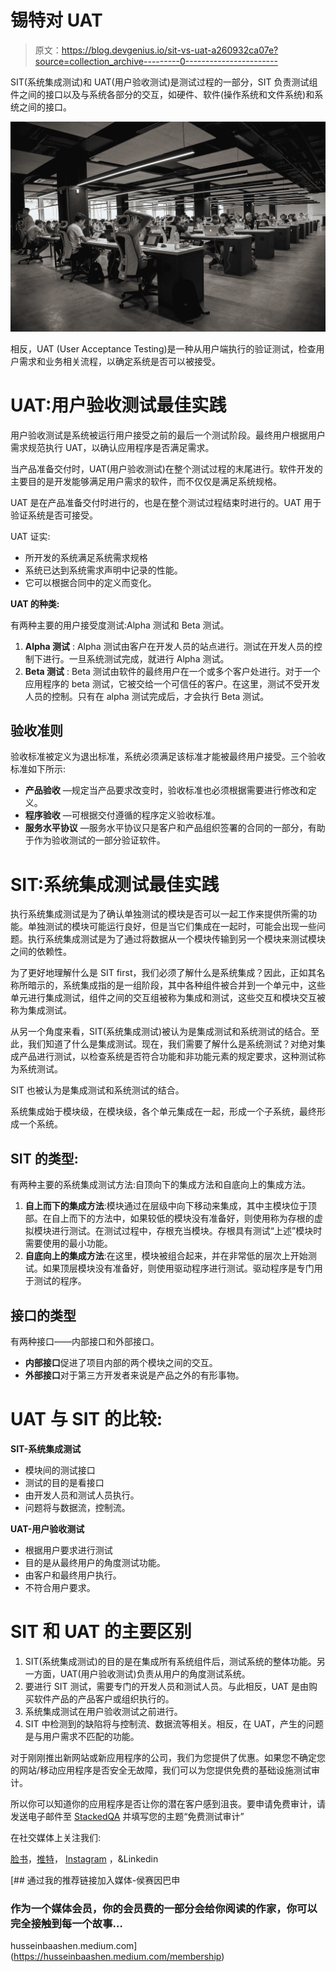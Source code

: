 # 锡特对 UAT

> 原文：<https://blog.devgenius.io/sit-vs-uat-a260932ca07e?source=collection_archive---------0----------------------->

SIT(系统集成测试)和 UAT(用户验收测试)是测试过程的一部分，SIT 负责测试组件之间的接口以及与系统各部分的交互，如硬件、软件(操作系统和文件系统)和系统之间的接口。

![](img/7842d74e906a2967f36658cfb14deb1a.png)

相反，UAT (User Acceptance Testing)是一种从用户端执行的验证测试，检查用户需求和业务相关流程，以确定系统是否可以被接受。

# UAT:用户验收测试最佳实践

用户验收测试是系统被运行用户接受之前的最后一个测试阶段。最终用户根据用户需求规范执行 UAT，以确认应用程序是否满足需求。

当产品准备交付时，UAT(用户验收测试)在整个测试过程的末尾进行。软件开发的主要目的是开发能够满足用户需求的软件，而不仅仅是满足系统规格。

UAT 是在产品准备交付时进行的，也是在整个测试过程结束时进行的。UAT 用于验证系统是否可接受。

UAT 证实:

*   所开发的系统满足系统需求规格
*   系统已达到系统需求声明中记录的性能。
*   它可以根据合同中的定义而变化。

**UAT 的种类:**

有两种主要的用户接受度测试:Alpha 测试和 Beta 测试。

1.  **Alpha 测试** : Alpha 测试由客户在开发人员的站点进行。测试在开发人员的控制下进行。一旦系统测试完成，就进行 Alpha 测试。
2.  **Beta 测试** : Beta 测试由软件的最终用户在一个或多个客户处进行。对于一个应用程序的 beta 测试，它被交给一个可信任的客户。在这里，测试不受开发人员的控制。只有在 alpha 测试完成后，才会执行 Beta 测试。

## 验收准则

验收标准被定义为退出标准，系统必须满足该标准才能被最终用户接受。三个验收标准如下所示:

*   **产品验收** —规定当产品要求改变时，验收标准也必须根据需要进行修改和定义。
*   **程序验收** —可根据交付遵循的程序定义验收标准。
*   **服务水平协议** —服务水平协议只是客户和产品组织签署的合同的一部分，有助于作为验收测试的一部分验证软件。

# SIT:系统集成测试最佳实践

执行系统集成测试是为了确认单独测试的模块是否可以一起工作来提供所需的功能。单独测试的模块可能运行良好，但是当它们集成在一起时，可能会出现一些问题。执行系统集成测试是为了通过将数据从一个模块传输到另一个模块来测试模块之间的依赖性。

为了更好地理解什么是 SIT first，我们必须了解什么是系统集成？因此，正如其名称所暗示的，系统集成指的是一组阶段，其中各种组件被合并到一个单元中，这些单元进行集成测试，组件之间的交互组被称为集成和测试，这些交互和模块交互被称为集成测试。

从另一个角度来看，SIT(系统集成测试)被认为是集成测试和系统测试的结合。至此，我们知道了什么是集成测试。现在，我们需要了解什么是系统测试？对绝对集成产品进行测试，以检查系统是否符合功能和非功能元素的规定要求，这种测试称为系统测试。

SIT 也被认为是集成测试和系统测试的结合。

系统集成始于模块级，在模块级，各个单元集成在一起，形成一个子系统，最终形成一个系统。

## SIT 的类型:

有两种主要的系统集成测试方法:自顶向下的集成方法和自底向上的集成方法。

1.  **自上而下的集成方法**:模块通过在层级中向下移动来集成，其中主模块位于顶部。在自上而下的方法中，如果较低的模块没有准备好，则使用称为存根的虚拟模块进行测试。在测试过程中，存根充当模块。存根具有测试“上述”模块时需要使用的最小功能。
2.  **自底向上的集成方法**:在这里，模块被组合起来，并在非常低的层次上开始测试。如果顶层模块没有准备好，则使用驱动程序进行测试。驱动程序是专门用于测试的程序。

## 接口的类型

有两种接口——内部接口和外部接口。

*   **内部接口**促进了项目内部的两个模块之间的交互。
*   **外部接口**对于第三方开发者来说是产品之外的有形事物。

# UAT 与 SIT 的比较:

**SIT-系统集成测试**

*   模块间的测试接口
*   测试的目的是看接口
*   由开发人员和测试人员执行。
*   问题将与数据流，控制流。

**UAT-用户验收测试**

*   根据用户要求进行测试
*   目的是从最终用户的角度测试功能。
*   由客户和最终用户执行。
*   不符合用户要求。

# SIT 和 UAT 的主要区别

1.  SIT(系统集成测试)的目的是在集成所有系统组件后，测试系统的整体功能。另一方面，UAT(用户验收测试)负责从用户的角度测试系统。
2.  要进行 SIT 测试，需要专门的开发人员和测试人员。与此相反，UAT 是由购买软件产品的产品客户或组织执行的。
3.  系统集成测试在用户验收测试之前进行。
4.  SIT 中检测到的缺陷将与控制流、数据流等相关。相反，在 UAT，产生的问题是与用户需求不匹配的功能。

对于刚刚推出新网站或新应用程序的公司，我们为您提供了优惠。如果您不确定您的网站/移动应用程序是否安全无故障，我们可以为您提供免费的基础设施测试审计。

所以你可以知道你的应用程序是否让你的潜在客户感到沮丧。要申请免费审计，请发送电子邮件至 [StackedQA](http://stackedqa@gmail.com/) 并填写您的主题“免费测试审计”

在社交媒体上关注我们:

[脸书](https://www.facebook.com/StackedQA)，[推特](https://twitter.com/stackedqa)， [Instagram](https://instagram.com/stackedqa) ，&Linkedin

[](https://husseinbaashen.medium.com/membership) [## 通过我的推荐链接加入媒体-侯赛因巴申

### 作为一个媒体会员，你的会员费的一部分会给你阅读的作家，你可以完全接触到每一个故事…

husseinbaashen.medium.com](https://husseinbaashen.medium.com/membership)
